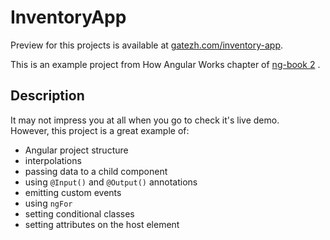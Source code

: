 # InventoryApp

Preview for this projects is available at [gatezh.com/inventory-app](http://gatezh.com/inventory-app).

This is an example project from How Angular Works chapter of [ng-book 2](https://www.ng-book.com/2/) .


## Description

It may not impress you at all when you go to check it's live demo.  
However, this project is a great example of:
- Angular project structure
- interpolations
- passing data to a child component
- using `@Input()` and `@Output()` annotations
- emitting custom events
- using `ngFor`
- setting conditional classes
- setting attributes on the host element